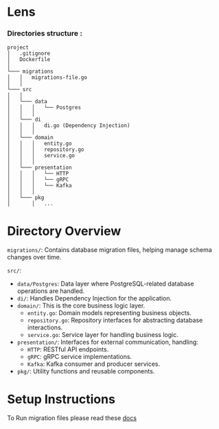 # Lens



### Directories structure :

```
project
│   .gitignore
│   Dockerfile    
│
└─── migrations
│   │   migrations-file.go
│   │   
└─── src
│   │
│   └─── data
│   │   │   └── Postgres
│   │   │   
│   └─── di
│   │   │   di.go (Dependency Injection)
│   │   │   
│   └─── domain
│   │   │   entity.go
│   │   │   repository.go
│   │   │   service.go
│   │   │   
│   └─── presentation
│   │   │   └── HTTP
│   │   │   └── gRPC
│   │   │   └── Kafka
│   │   │   
│   └─── pkg
│       │   ...
```

# Directory Overview
`migrations/`: Contains database migration files, helping manage schema changes over time.

`src/`:

- `data/Postgres`: Data layer where PostgreSQL-related database operations are handled.
- `di/`: Handles Dependency Injection for the application.
- `domain/`: This is the core business logic layer.
  + `entity.go`: Domain models representing business objects.
  + `repository.go`: Repository interfaces for abstracting database interactions.
  + `service.go`: Service layer for handling business logic.
- `presentation/`: Interfaces for external communication, handling:
  + `HTTP`: RESTful API endpoints.
  + `gRPC`: gRPC service implementations.
  + `Kafka`: Kafka consumer and producer services.
- `pkg/`: Utility functions and reusable components.


# Setup Instructions
To Run migration files please read these [docs](https://github.com/pressly/goose)

